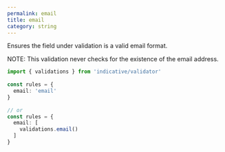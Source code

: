 ```yaml
---
permalink: email
title: email
category: string
---
```


Ensures the field under validation is a valid email format.
 
NOTE: This validation never checks for the existence of the email address.
 
```ts
import { validations } from 'indicative/validator'
 
const rules = {
  email: 'email'
}
 
// or
const rules = {
  email: [
    validations.email()
  ]
}
```